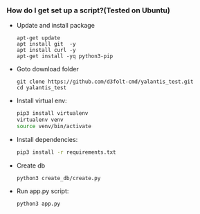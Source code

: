 ### How do I get set up a script?(Tested on Ubuntu) ###

* Update and install package
    ```
    apt-get update
    apt install git  -y
    apt install curl -y
    apt-get install -yq python3-pip
    ```
* Goto download folder
    ```
    git clone https://github.com/d3folt-cmd/yalantis_test.git
    cd yalantis_test
    ```
* Install virtual env:
    ```bash
    pip3 install virtualenv
    virtualenv venv
    source venv/bin/activate
    ```
* Install dependencies:
    ```bash
    pip3 install -r requirements.txt
    ```
* Create db
    ```
    python3 create_db/create.py
    ```
* Run app.py script:  
    ```bash
    python3 app.py
    ```
